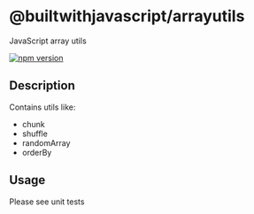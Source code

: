 # @builtwithjavascript/arrayutils
JavaScript array utils

[![npm version](https://badge.fury.io/js/@builtwithjavascript%2Farrayutils.svg)](https://badge.fury.io/js/@builtwithjavascript%2Farrayutils)

## Description

Contains utils like:
- chunk
- shuffle
- randomArray
- orderBy

## Usage

Please see unit tests
